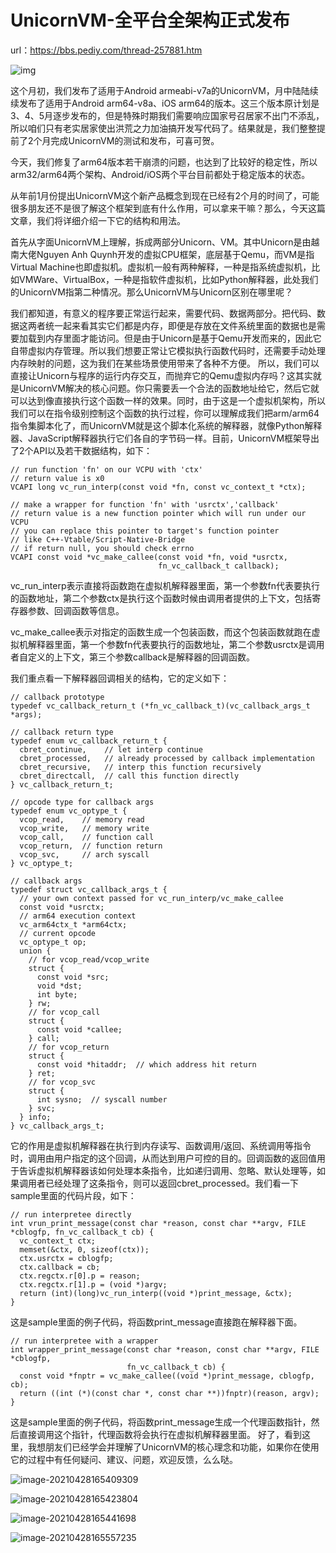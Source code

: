 # UnicornVM-全平台全架构正式发布

url：https://bbs.pediy.com/thread-257881.htm



![img](images/461021_U8QNR2JKP4Y67G7.png)

这个月初，我们发布了适用于Android armeabi-v7a的UnicornVM，月中陆陆续续发布了适用于Android arm64-v8a、iOS arm64的版本。这三个版本原计划是3、4、5月逐步发布的，但是特殊时期我们需要响应国家号召居家不出门不添乱，所以咱们只有老实居家使出洪荒之力加油搞开发写代码了。结果就是，我们整整提前了2个月完成UnicornVM的测试和发布，可喜可贺。

今天，我们修复了arm64版本若干崩溃的问题，也达到了比较好的稳定性，所以arm32/arm64两个架构、Android/iOS两个平台目前都处于稳定版本的状态。

从年前1月份提出UnicornVM这个新产品概念到现在已经有2个月的时间了，可能很多朋友还不是很了解这个框架到底有什么作用，可以拿来干嘛？那么，今天这篇文章，我们将详细介绍一下它的结构和用法。

首先从字面UnicornVM上理解，拆成两部分Unicorn、VM。其中Unicorn是由越南大佬Nguyen Anh Quynh开发的虚拟CPU框架，底层基于Qemu，而VM是指Virtual Machine也即虚拟机。虚拟机一般有两种解释，一种是指系统虚拟机，比如VMWare、VirtualBox，一种是指软件虚拟机，比如Python解释器，此处我们的UnicornVM指第二种情况。那么UnicornVM与Unicorn区别在哪里呢？

我们都知道，有意义的程序要正常运行起来，需要代码、数据两部分。把代码、数据这两者统一起来看其实它们都是内存，即便是存放在文件系统里面的数据也是需要加载到内存里面才能访问。但是由于Unicorn是基于Qemu开发而来的，因此它自带虚拟内存管理。所以我们想要正常让它模拟执行函数代码时，还需要手动处理内存映射的问题，这为我们在某些场景使用带来了各种不方便。
所以，我们可以直接让Unicorn与程序的运行内存交互，而抛弃它的Qemu虚拟内存吗？这其实就是UnicornVM解决的核心问题。你只需要丢一个合法的函数地址给它，然后它就可以达到像直接执行这个函数一样的效果。同时，由于这是一个虚拟机架构，所以我们可以在指令级别控制这个函数的执行过程，你可以理解成我们把arm/arm64指令集脚本化了，而UnicornVM就是这个脚本化系统的解释器，就像Python解释器、JavaScript解释器执行它们各自的字节码一样。目前，UnicornVM框架导出了2个API以及若干数据结构，如下：

```
// run function 'fn' on our VCPU with 'ctx'
// return value is x0
VCAPI long vc_run_interp(const void *fn, const vc_context_t *ctx);
 
// make a wrapper for function 'fn' with 'usrctx','callback'
// return value is a new function pointer which will run under our VCPU
// you can replace this pointer to target's function pointer
// like C++-Vtable/Script-Native-Bridge
// if return null, you should check errno
VCAPI const void *vc_make_callee(const void *fn, void *usrctx,
                                 fn_vc_callback_t callback);
```



vc_run_interp表示直接将函数跑在虚拟机解释器里面，第一个参数fn代表要执行的函数地址，第二个参数ctx是执行这个函数时候由调用者提供的上下文，包括寄存器参数、回调函数等信息。

vc_make_callee表示对指定的函数生成一个包装函数，而这个包装函数就跑在虚拟机解释器里面，第一个参数fn代表要执行的函数地址，第二个参数usrctx是调用者自定义的上下文，第三个参数callback是解释器的回调函数。

我们重点看一下解释器回调相关的结构，它的定义如下：

```
// callback prototype
typedef vc_callback_return_t (*fn_vc_callback_t)(vc_callback_args_t *args);
 
// callback return type
typedef enum vc_callback_return_t {
  cbret_continue,    // let interp continue
  cbret_processed,   // already processed by callback implementation
  cbret_recursive,   // interp this function recursively
  cbret_directcall,  // call this function directly
} vc_callback_return_t;
 
// opcode type for callback args
typedef enum vc_optype_t {
  vcop_read,    // memory read
  vcop_write,   // memory write
  vcop_call,    // function call
  vcop_return,  // function return
  vcop_svc,     // arch syscall
} vc_optype_t;
 
// callback args
typedef struct vc_callback_args_t {
  // your own context passed for vc_run_interp/vc_make_callee
  const void *usrctx;
  // arm64 execution context
  vc_arm64ctx_t *arm64ctx;
  // current opcode
  vc_optype_t op;
  union {
    // for vcop_read/vcop_write
    struct {
      const void *src;
      void *dst;
      int byte;
    } rw;
    // for vcop_call
    struct {
      const void *callee;
    } call;
    // for vcop_return
    struct {
      const void *hitaddr;  // which address hit return
    } ret;
    // for vcop_svc
    struct {
      int sysno;  // syscall number
    } svc;
  } info;
} vc_callback_args_t;
```

它的作用是虚拟机解释器在执行到内存读写、函数调用/返回、系统调用等指令时，调用由用户指定的这个回调，从而达到用户可控的目的。回调函数的返回值用于告诉虚拟机解释器该如何处理本条指令，比如递归调用、忽略、默认处理等，如果调用者已经处理了这条指令，则可以返回cbret_processed。我们看一下sample里面的代码片段，如下：

```
// run interpretee directly
int vrun_print_message(const char *reason, const char **argv, FILE *cblogfp, fn_vc_callback_t cb) {
  vc_context_t ctx;
  memset(&ctx, 0, sizeof(ctx));
  ctx.usrctx = cblogfp;
  ctx.callback = cb;
  ctx.regctx.r[0].p = reason;
  ctx.regctx.r[1].p = (void *)argv;
  return (int)(long)vc_run_interp((void *)print_message, &ctx);
}
```

这是sample里面的例子代码，将函数print_message直接跑在解释器下面。

```
// run interpretee with a wrapper
int wrapper_print_message(const char *reason, const char **argv, FILE *cblogfp,
                          fn_vc_callback_t cb) {
  const void *fnptr = vc_make_callee((void *)print_message, cblogfp, cb);
  return ((int (*)(const char *, const char **))fnptr)(reason, argv);
}
```

这是sample里面的例子代码，将函数print_message生成一个代理函数指针，然后直接调用这个指针，代理函数将会执行在虚拟机解释器里面。
好了，看到这里，我想朋友们已经学会并理解了UnicornVM的核心理念和功能，如果你在使用它的过程中有任何疑问、建议、问题，欢迎反馈，么么哒。







![image-20210428165409309](images/image-20210428165409309.png)



![image-20210428165423804](images/image-20210428165423804.png)

![image-20210428165441698](images/image-20210428165441698.png)

![image-20210428165557235](images/image-20210428165557235.png)